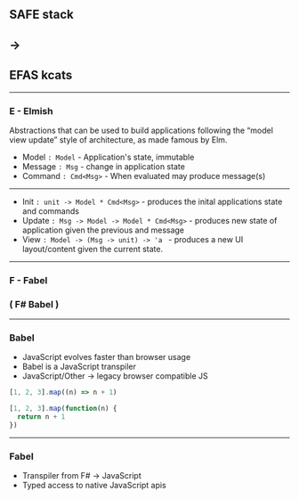 
## SAFE stack 
## ->
## EFAS kcats

---

### E - Elmish

Abstractions that can be used to build applications following the “model view update” style of architecture, as made famous by Elm.

- Model `: Model` - Application's state, immutable
- Message `: Msg` - change in application state
- Command `: Cmd<Msg>` - When evaluated may produce message(s)

---

- Init `: unit -> Model * Cmd<Msg>` - produces the inital applications state and commands
- Update `: Msg -> Model -> Model * Cmd<Msg>` - produces new state of application given the previous and message
- View `: Model -> (Msg -> unit) -> 'a ` - produces a new UI layout/content given the current state.

---

### F - Fabel

### ( F# Babel )

---

### Babel

- JavaScript evolves faster than browser usage
- Babel is a JavaScript transpiler
- JavaScript/Other -> legacy browser compatible JS

```javascript
[1, 2, 3].map((n) => n + 1)
```

```javascript
[1, 2, 3].map(function(n) {
  return n + 1
})
```

---

### Fabel

- Transpiler from F# -> JavaScript
- Typed access to native JavaScript apis
